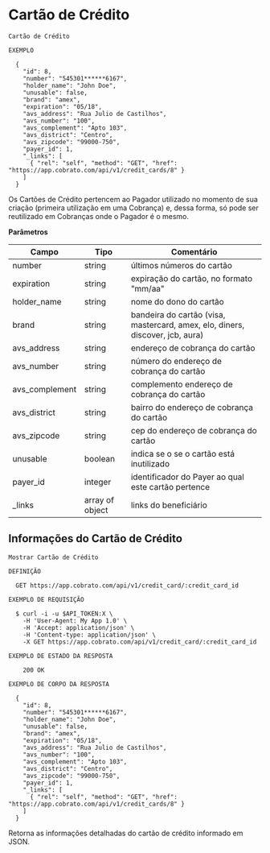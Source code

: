 # Cartão de Crédito

```shell
Cartão de Crédito

EXEMPLO

  {
    "id": 8,
    "number": "545301******6167",
    "holder_name": "John Doe",
    "unusable": false,
    "brand": "amex",
    "expiration": "05/18",
    "avs_address": "Rua Julio de Castilhos",
    "avs_number": "100",
    "avs_complement": "Apto 103",
    "avs_district": "Centro",
    "avs_zipcode": "99000-750",
    "payer_id": 1,
    "_links": [
      { "rel": "self", "method": "GET", "href": "https://app.cobrato.com/api/v1/credit_cards/8" }
    ]
  }
```

Os Cartões de Crédito pertencem ao Pagador utilizado no momento de sua criação (primeira utilização em uma Cobrança) e, dessa forma, só pode ser reutilizado em Cobranças onde o Pagador é o mesmo.

**Parâmetros**

| Campo          | Tipo            | Comentário                                                                    |
|----------------|-----------------|-------------------------------------------------------------------------------|
| number  | string          | últimos números do cartão                                                     |
| expiration     | string          | expiração do cartão, no formato "mm/aa"                                       |
| holder_name    | string          | nome do dono do cartão                                                        |
| brand          | string          | bandeira do cartão (visa, mastercard, amex, elo, diners, discover, jcb, aura) |
| avs_address    | string          | endereço de cobrança do cartão                                                |
| avs_number     | string          | número do endereço de cobrança do cartão                                      |
| avs_complement | string          | complemento endereço de cobrança do cartão                                    |
| avs_district   | string          | bairro do endereço de cobrança do cartão                                      |
| avs_zipcode    | string          | cep do endereço de cobrança do cartão                                         |
| unusable       | boolean         | indica se o se o cartão está inutilizado                                      |
| payer_id       | integer         | identificador do Payer ao qual este cartão pertence                           |
| _links         | array of object | links do beneficiário                                                         |

## Informações do Cartão de Crédito

```shell
Mostrar Cartão de Crédito

DEFINIÇÃO

  GET https://app.cobrato.com/api/v1/credit_card/:credit_card_id

EXEMPLO DE REQUISIÇÃO

  $ curl -i -u $API_TOKEN:X \
    -H 'User-Agent: My App 1.0' \
    -H 'Accept: application/json' \
    -H 'Content-type: application/json' \
    -X GET https://app.cobrato.com/api/v1/credit_card/:credit_card_id

EXEMPLO DE ESTADO DA RESPOSTA

    200 OK

EXEMPLO DE CORPO DA RESPOSTA

  {
    "id": 8,
    "number": "545301******6167",
    "holder_name": "John Doe",
    "unusable": false,
    "brand": "amex",
    "expiration": "05/18",
    "avs_address": "Rua Julio de Castilhos",
    "avs_number": "100",
    "avs_complement": "Apto 103",
    "avs_district": "Centro",
    "avs_zipcode": "99000-750",
    "payer_id": 1,
    "_links": [
      { "rel": "self", "method": "GET", "href": "https://app.cobrato.com/api/v1/credit_cards/8" }
    ]
  }
```

Retorna as informações detalhadas do cartão de crédito informado em JSON.
